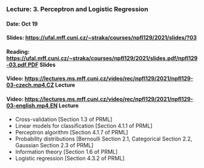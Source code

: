 ### Lecture: 3. Perceptron and Logistic Regression
#### Date: Oct 19
#### Slides: https://ufal.mff.cuni.cz/~straka/courses/npfl129/2021/slides/?03
#### Reading: https://ufal.mff.cuni.cz/~straka/courses/npfl129/2021/slides.pdf/npfl129-03.pdf,PDF Slides
#### Video: https://lectures.ms.mff.cuni.cz/video/rec/npfl129/2021/npfl129-03-czech.mp4,CZ Lecture
#### Video: https://lectures.ms.mff.cuni.cz/video/rec/npfl129/2021/npfl129-03-english.mp4,EN Lecture

- Cross-validation [Section 1.3 of PRML]
- Linear models for classification [Section 4.1.1 of PRML]
- Perceptron algorithm [Section 4.1.7 of PRML]
- Probability distributions [Bernoulli Section 2.1, Categorical Section 2.2, Gaussian Section 2.3 of PRML]
- Information theory [Section 1.6 of PRML]
- Logistic regression [Section 4.3.2 of PRML]
